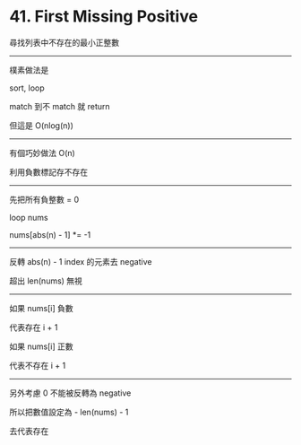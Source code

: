 # 41. First Missing Positive

尋找列表中不存在的最小正整數

---

樸素做法是

sort, loop

match 到不 match 就 return

但這是 O(nlog(n))

---

有個巧妙做法 O(n)

利用負數標記存不存在

---

先把所有負整數 = 0

loop nums

nums[abs(n) - 1] *= -1

---

反轉 abs(n) - 1 index 的元素去 negative

超出 len(nums) 無視

---

如果 nums[i] 負數

代表存在 i + 1

如果 nums[i] 正數

代表不存在 i + 1

---

另外考慮 0 不能被反轉為 negative

所以把數值設定為 - len(nums) - 1

去代表存在  

